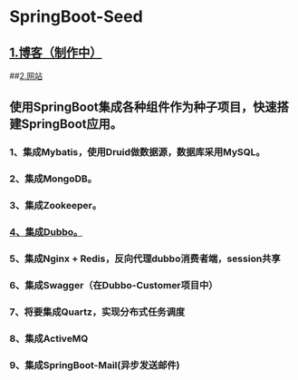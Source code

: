 # SpringBoot-Seed
## [1.博客（制作中）](http://wjlonger.github.com)
##[2.网站](http://wujunlong:10439)
## 使用SpringBoot集成各种组件作为种子项目，快速搭建SpringBoot应用。
### 1、集成Mybatis，使用Druid做数据源，数据库采用MySQL。
### 2、集成MongoDB。
### 3、集成Zookeeper。
### [4、集成Dubbo。](http://dubbo.wujunlong.com:10335)
### 5、集成Nginx + Redis，反向代理dubbo消费者端，session共享
### 6、集成Swagger（在Dubbo-Customer项目中）
### 7、将要集成Quartz，实现分布式任务调度
### 8、集成ActiveMQ
### 9、集成SpringBoot-Mail(异步发送邮件)